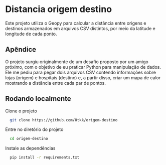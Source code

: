 
# Distancia origem destino

Este projeto utiliza o Geopy para calcular a distância entre origens e destinos armazenados em arquivos CSV distintos, por meio da latitude e longitude de cada ponto.


## Apêndice

O projeto surgiu originalmente de um desafio proposto por um amigo próximo, com o objetivo de eu praticar Python para manipulação de dados. Ele me pediu para pegar dois arquivos CSV contendo informações sobre lojas (origem) e hospitais (destino) e, a partir disso, criar um mapa de calor mostrando a distância entre cada par de pontos.


## Rodando localmente

Clone o projeto

```bash
  git clone https://github.com/Otkk/origem-destino
```

Entre no diretório do projeto

```bash
  cd origem-destino
```

Instale as dependências

```bash
  pip install -r requirements.txt
```



